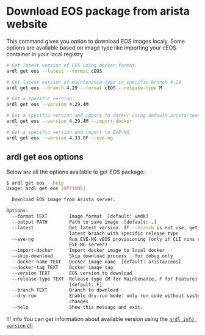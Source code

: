# Download EOS package from arista website

This command gives you option to download EOS images localy. Some options are available based on image type like importing your cEOS container in your local registry

```bash
# Get latest version of EOS using docker format.
ardl get eos --latest --format cEOS

# Get latest version of maintenance type in specific branch 4.29
ardl get eos --branch 4.29 --format cEOS --release-type M

# Get a specific version
ardl get eos --version 4.29.4M

# Get a specific version and import to docker using default arista/ceos:{version}{release_type}
ardl get eos --version 4.29.4M --import-docker

# Get a specific version and import to EVE-NG
ardl get eos --version 4.33.0F --eve-ng
```

## ardl get eos options

Below are all the options available to get EOS package:

```bash
$ ardl get eos --help
Usage: ardl get eos [OPTIONS]

  Download EOS image from Arista server.

Options:
  --format TEXT        Image format  [default: vmdk]
  --output PATH        Path to save image  [default: .]
  --latest             Get latest version. If --branch is not use, get the
                       latest branch with specific release type
  --eve-ng             Run EVE-NG vEOS provisioning (only if CLI runs on an
                       EVE-NG server)
  --import-docker      Import docker image to local docker
  --skip-download      Skip download process - for debug only
  --docker-name TEXT   Docker image name  [default: arista/ceos]
  --docker-tag TEXT    Docker image tag
  --version TEXT       EOS version to download
  --release-type TEXT  Release type (M for Maintenance, F for Feature)
                       [default: F]
  --branch TEXT        Branch to download
  --dry-run            Enable dry-run mode: only run code without system
                       changes
  --help               Show this message and exit.
```

!!! info
    You can get information about available version using the [`ardl info version` cli](./info.md)